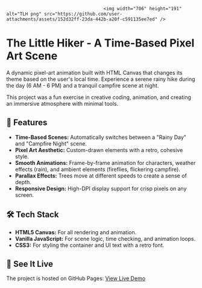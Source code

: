                                         <img width="706" height="191" alt="TLH png" src="https://github.com/user-attachments/assets/152d32ff-23da-442b-a20f-c591135ee7ed" />

# The Little Hiker - A Time-Based Pixel Art Scene

A dynamic pixel-art animation built with HTML Canvas that changes its theme based on the user's local time. Experience a serene rainy hike during the day (6 AM - 6 PM) and a tranquil campfire scene at night.

This project was a fun exercise in creative coding, animation, and creating an immersive atmosphere with minimal tools.

## 🎨 Features

-   **Time-Based Scenes:** Automatically switches between a "Rainy Day" and "Campfire Night" scene.
-   **Pixel Art Aesthetic:** Custom-drawn elements with a retro, cohesive style.
-   **Smooth Animations:** Frame-by-frame animation for characters, weather effects (rain), and ambient elements (fireflies, flickering campfire).
-   **Parallax Effects:** Trees move at different speeds to create a sense of depth.
-   **Responsive Design:** High-DPI display support for crisp pixels on any screen.

## 🛠️ Tech Stack

-   **HTML5 Canvas:** For all rendering and animation.
-   **Vanilla JavaScript:** For scene logic, time checking, and animation loops.
-   **CSS3:** For styling the container and UI text with a retro font.

## 🚀 See It Live

The project is hosted on GitHub Pages: [View Live Demo](https://reyecesa1.github.io/The-Little-Hiker/)
